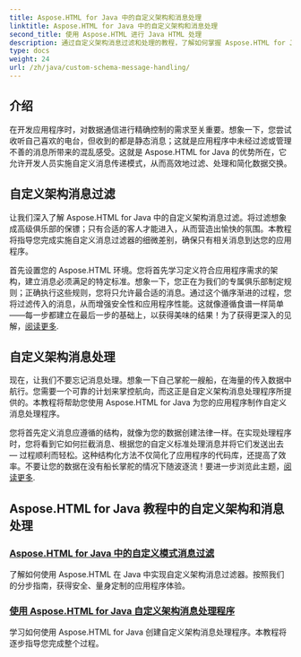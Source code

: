```yaml
---
title: Aspose.HTML for Java 中的自定义架构和消息处理
linktitle: Aspose.HTML for Java 中的自定义架构和消息处理
second_title: 使用 Aspose.HTML 进行 Java HTML 处理
description: 通过自定义架构消息过滤和处理的教程，了解如何掌握 Aspose.HTML for Java。开始构建定制应用程序。
type: docs
weight: 24
url: /zh/java/custom-schema-message-handling/
---
```

## 介绍

在开发应用程序时，对数据通信进行精确控制的需求至关重要。想象一下，您尝试收听自己喜欢的电台，但收到的都是静态消息；这就是应用程序中未经过滤或管理不善的消息所带来的混乱感受。这就是 Aspose.HTML for Java 的优势所在，它允许开发人员实施自定义消息传递模式，从而高效地过滤、处理和简化数据交换。

## 自定义架构消息过滤

让我们深入了解 Aspose.HTML for Java 中的自定义架构消息过滤。将过滤想象成高级俱乐部的保镖；只有合适的客人才能进入，从而营造出愉快的氛围。本教程将指导您完成实施自定义消息过滤器的细微差别，确保只有相关消息到达您的应用程序。

首先设置您的 Aspose.HTML 环境。您将首先学习定义符合应用程序需求的架构，建立消息必须满足的特定标准。想象一下，您正在为我们的专属俱乐部制定规则；正确执行这些规则，您将只允许最合适的消息。通过这个循序渐进的过程，您将过滤传入的消息，从而增强安全性和应用程序性能。这就像遵循食谱一样简单——每一步都建立在最后一步的基础上，以获得美味的结果！为了获得更深入的见解，[阅读更多](./custom-schema-message-filter/).

## 自定义架构消息处理

现在，让我们不要忘记消息处理。想象一下自己掌舵一艘船，在海量的传入数据中航行。您需要一个可靠的计划来掌控航向，而这正是自定义架构消息处理程序所提供的。本教程将帮助您使用 Aspose.HTML for Java 为您的应用程序制作自定义消息处理程序。

您将首先定义消息应遵循的结构，就像为您的数据创建法律一样。在实现处理程序时，您将看到它如何拦截消息、根据您的自定义标准处理消息并将它们发送出去 — 过程顺利而轻松。这种结构化方法不仅简化了应用程序的代码库，还提高了效率。不要让您的数据在没有船长掌舵的情况下随波逐流！要进一步浏览此主题，[阅读更多](./custom-schema-message-handler/).

## Aspose.HTML for Java 教程中的自定义架构和消息处理
### [Aspose.HTML for Java 中的自定义模式消息过滤](./custom-schema-message-filter/)
了解如何使用 Aspose.HTML 在 Java 中实现自定义架构消息过滤器。按照我们的分步指南，获得安全、量身定制的应用程序体验。
### [使用 Aspose.HTML for Java 自定义架构消息处理程序](./custom-schema-message-handler/)
学习如何使用 Aspose.HTML for Java 创建自定义架构消息处理程序。本教程将逐步指导您完成整个过程。